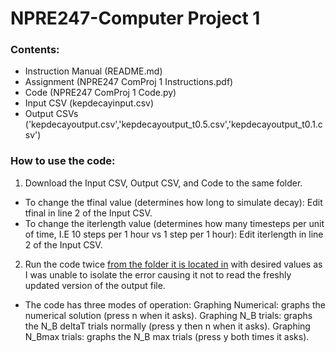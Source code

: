 # NPRE247-Computer Project 1
### Contents:
- Instruction Manual (README.md)
- Assignment (NPRE247 ComProj 1 Instructions.pdf)
- Code (NPRE247 ComProj 1 Code.py)
- Input CSV (kepdecayinput.csv)
- Output CSVs ('kepdecayoutput.csv','kepdecayoutput_t0.5.csv','kepdecayoutput_t0.1.csv')

### How to use the code:
1. Download the Input CSV, Output CSV, and Code to the same folder.
- To change the tfinal value (determines how long to simulate decay):
  Edit tfinal in line 2 of the Input CSV.
- To change the iterlength value (determines how many timesteps per unit of time, I.E 10 steps per 1 hour vs 1 step per 1 hour):
  Edit iterlength in line 2 of the Input CSV.
2. Run the code twice <ins>from the folder it is located in</ins> with desired values as I was unable to isolate the error causing it not to read the freshly updated version of the output file.
- The code has three modes of operation:
  Graphing Numerical: graphs the numerical solution (press n when it asks).
  Graphing N_B trials: graphs the N_B deltaT trials normally (press y then n when it asks).
  Graphing N_Bmax trials: graphs the N_B max trials (press y both times it asks).
